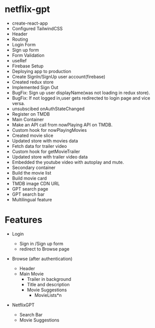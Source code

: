 # netflix-gpt

- create-react-app
- Configured TailwindCSS
- Header
- Routing
- Login Form
- Sign up form
- Form Validation
- useRef
- Firebase Setup
- Deploying app to production
- Create SignIn/SignUp user account(firebase)
- Created redux store 
- Implemented Sign Out
- BugFix: Sign up user displayName(was not loading in redux store).
- BugFix: If not logged in,user gets redirected to login page and vice versa.
- unsubscibed onAuthStateChanged
- Register on TMDB
- Main Container
- Make an API call from nowPlaying API on TMDB.
- Custom hook for nowPlayingMovies
- Created movie slice
- Updated store with movies data
- Fetch data for trailer video
- Custom hook for getMovieTrailer
- Updated store with trailer video data
- Embedded the youtube video with autoplay and mute.
- Secondary container
- Build the movie list
- Build movie card
- TMDB image CDN URL
- GPT search page
- GPT search bar 
- Multilingual feature

 

 
 # Features
- Login
    - Sign in /Sign up form 
    - redirect to Browse page
- Browse (after authentication)
    - Header
    - Main Movie
        - Trailer in background
        - Title and description
        - Movie Suggestions
            - MovieLists*n

- NetflixGPT
    - Search Bar
    - Movie Suggestions